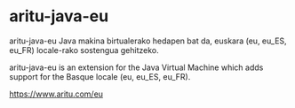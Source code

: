 # aritu-java-eu

aritu-java-eu Java makina birtualerako hedapen bat da, euskara (eu, eu_ES, eu_FR) locale-rako sostengua gehitzeko.

aritu-java-eu is an extension for the Java Virtual Machine which adds support for the
Basque locale (eu, eu_ES, eu_FR).

https://www.aritu.com/eu
